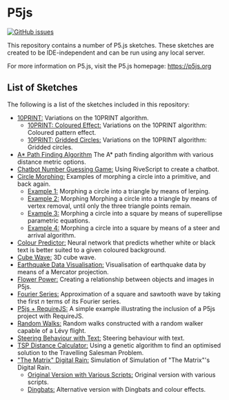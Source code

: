 # P5js
[![GitHub issues](https://img.shields.io/github/issues/Carla-de-Beer/P5js.svg?style=flat-square)](https://github.com/Carla-de-Beer/P5js/issues)

This repository contains a number of P5.js sketches. These sketches are created to be IDE-independent and can be run using any local server.

For more information on P5.js, visit the P5.js homepage: https://p5js.org

## List of Sketches

The following is a list of the sketches included in this repository:

* [10PRINT:](https://github.com/Carla-de-Beer/P5js/tree/master/10PRINT) Variations on the 10PRINT algorithm.
  * [10PRINT: Coloured Effect:](https://github.com/Carla-de-Beer/P5js/tree/master/10PRINT/10PRINT%20Coloured%20Effect) Variations on the 10PRINT algorithm: Coloured pattern effect.
  * [10PRINT: Gridded Circles:](https://github.com/Carla-de-Beer/P5js/tree/master/10PRINT/10PRINT%20Gridded%20Circles) Variations on the 10PRINT algorithm: Gridded circles.
* [A* Path Finding Algorithm](https://github.com/Carla-de-Beer/P5js/tree/master/A*%20Path%20Finding%20Algorithm) The A* path finding algorithm with various distance metric options.
* [Chatbot Number Guessing Game:](https://github.com/Carla-de-Beer/P5js/tree/master/Chatbot%20Number%20Guessing%20Game) Using RiveScript to create a chatbot.
* [Circle Morphing:](https://github.com/Carla-de-Beer/P5js/tree/master/Circle%20Morphing) Examples of morphing a circle into a primitive, and back again.
  * [Example 1:](https://github.com/Carla-de-Beer/P5js/blob/master/Circle%20Morphing/Circle%20Morph%20Lerp/sketch.js) Morphing a circle into a triangle by means of lerping.
  * [Example 2:](https://github.com/Carla-de-Beer/P5js/blob/master/Circle%20Morphing/Circle%20Morph%20Vertex%20Removal/sketch.js) Morphing Morphing a circle into a triangle by means of vertex removal, until only the three triangle points remain.
  * [Example 3:](https://github.com/Carla-de-Beer/P5js/blob/master/Circle%20Morphing/Circle%20Morph%20SuperEllipse/sketch.js) Morphing a circle into a square by means of superellipse parametric equations.
  * [Example 4:](https://github.com/Carla-de-Beer/P5js/blob/master/Circle%20Morphing/Circle%20Morph%20Steer/sketch.js) Morphing a circle into a square by means of a steer and arrival algorithm.
* [Colour Predictor:](https://github.com/Carla-de-Beer/P5js/tree/master/Colour%20Predictor) Neural network that predicts whether white or black text is better suited to a given coloured background.
* [Cube Wave:](https://github.com/Carla-de-Beer/P5js/tree/master/Cube%20Wave) 3D cube wave.
* [Earthquake Data Visualisation:](https://github.com/Carla-de-Beer/P5js/tree/master/Earthquake%20Data%20Visualisation) Visualisation of earthquake data by means of a Mercator projection.
* [Flower Power:](https://github.com/Carla-de-Beer/P5js/tree/master/Flower%20Power) Creating a relationship between objects and images in P5js.
* [Fourier Series:](https://github.com/Carla-de-Beer/P5js/tree/master/Fourier%20Series) Approximation of a square and sawtooth wave by taking the first *n* terms of its Fourier series.
* [P5js + RequireJS:](https://github.com/Carla-de-Beer/P5js/tree/master/P5js%20%2B%20Requirejs) A simple example illustrating the inclusion of a P5js project with RequireJS.
* [Random Walks:](https://github.com/Carla-de-Beer/P5js/tree/master/Random%20Walk) Random walks constructed with a random walker capable of a Lévy flight.
* [Steering Behaviour with Text:](https://github.com/Carla-de-Beer/P5js/tree/master/Steering%20Behaviour%20with%20Text) Steering behaviour with text.
* [TSP Distance Calculator:](https://github.com/Carla-de-Beer/P5js/tree/master/TSP%20DistanceCalculator) Using a genetic algorithm to find an optimised solution to the Travelling Salesman Problem.
* ["The Matrix" Digital Rain:](https://github.com/Carla-de-Beer/P5js/tree/master/The%20Matrix%20Digital%20Rain) Simulation of Simulation of "The Matrix"'s Digital Rain.
  * [Original Version with Various Scripts:](https://github.com/Carla-de-Beer/P5js/tree/master/The%20Matrix%20Digital%20Rain/Original%20Version%20with%20Various%20Scripts) Original version with various scripts.
  * [Dingbats:](https://github.com/Carla-de-Beer/P5js/tree/master/The%20Matrix%20Digital%20Rain/Dingbats) Alternative version with Dingbats and colour effects.
